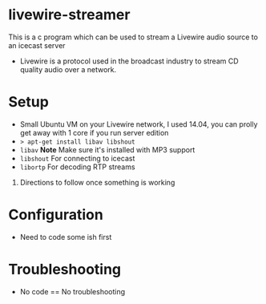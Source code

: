 livewire-streamer
=================
This is a c program which can be used to stream a Livewire audio source to an icecast server

* Livewire is a protocol used in the broadcast industry to stream CD quality audio over a network.


Setup
=====
* Small Ubuntu VM on your Livewire network, I used 14.04, you can prolly get away with 1 core if you run server edition
* `> apt-get install libav libshout`
 * `libav` __Note__ Make sure it's installed with MP3 support
 * `libshout` For connecting to icecast 
 * `libortp` For decoding RTP streams

1. Directions to follow once something is working

Configuration
=============
  * Need to code some ish first

Troubleshooting
===============
  * No code == No troubleshooting
